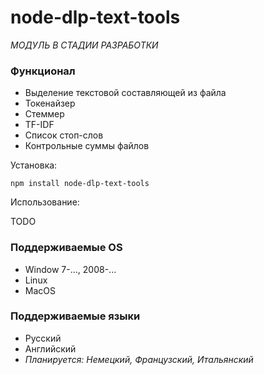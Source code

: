 # node-dlp-text-tools

*МОДУЛЬ В СТАДИИ РАЗРАБОТКИ*

### Функционал
* Выделение текстовой составляющей из файла
* Токенайзер
* Стеммер
* TF-IDF
* Список стоп-слов
* Контрольные суммы файлов


Установка:

`npm install node-dlp-text-tools`

Использование:

TODO


### Поддерживаемые OS
* Window 7-..., 2008-...
* Linux
* MacOS

### Поддерживаемые языки
* Русский
* Английский
* *Планируется: Немецкий, Французский, Итальянский*


